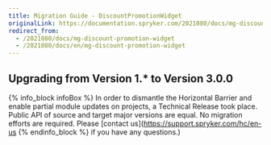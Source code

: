 ```yaml
---
title: Migration Guide - DiscountPromotionWidget
originalLink: https://documentation.spryker.com/2021080/docs/mg-discount-promotion-widget
redirect_from:
  - /2021080/docs/mg-discount-promotion-widget
  - /2021080/docs/en/mg-discount-promotion-widget
---
```


## Upgrading from Version 1.* to Version 3.0.0

{% info_block infoBox %}
In order to dismantle the Horizontal Barrier and enable partial module updates on projects, a Technical Release took place. Public API of source and target major versions are equal. No migration efforts are required. Please [contact us](https://support.spryker.com/hc/en-us
{% endinfo_block %} if you have any questions.)
